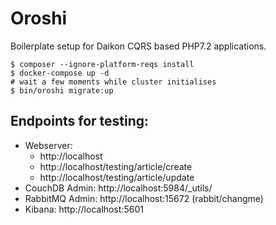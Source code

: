 # Oroshi
Boilerplate setup for Daikon CQRS based PHP7.2 applications.

```
$ composer --ignore-platform-reqs install
$ docker-compose up -d
# wait a few moments while cluster initialises
$ bin/oroshi migrate:up
```

## Endpoints for testing:

- Webserver:
  - http://localhost
  - http://localhost/testing/article/create
  - http://localhost/testing/article/update
- CouchDB Admin: http://localhost:5984/_utils/
- RabbitMQ Admin: http://localhost:15672 (rabbit/changme)
- Kibana: http://localhost:5601

